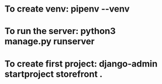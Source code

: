 # To create venv: pipenv --venv

# To run the server: python3 manage.py runserver

# To create first project: django-admin startproject storefront .
